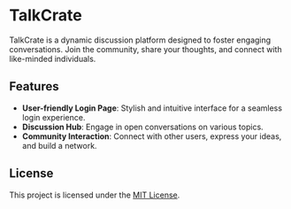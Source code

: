 # TalkCrate

TalkCrate is a dynamic discussion platform designed to foster engaging conversations. Join the community, share your thoughts, and connect with like-minded individuals.

## Features

- **User-friendly Login Page**: Stylish and intuitive interface for a seamless login experience.
- **Discussion Hub**: Engage in open conversations on various topics.
- **Community Interaction**: Connect with other users, express your ideas, and build a network.

## License

This project is licensed under the [MIT License](LICENSE).
